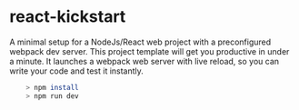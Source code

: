 # react-kickstart
A minimal setup for a NodeJs/React web project with a preconfigured webpack dev server. This project template will get you productive in under a minute. It launches a webpack 
web server with live reload, so you can write your code and test it instantly.

```bash
    > npm install
    > npm run dev
```
